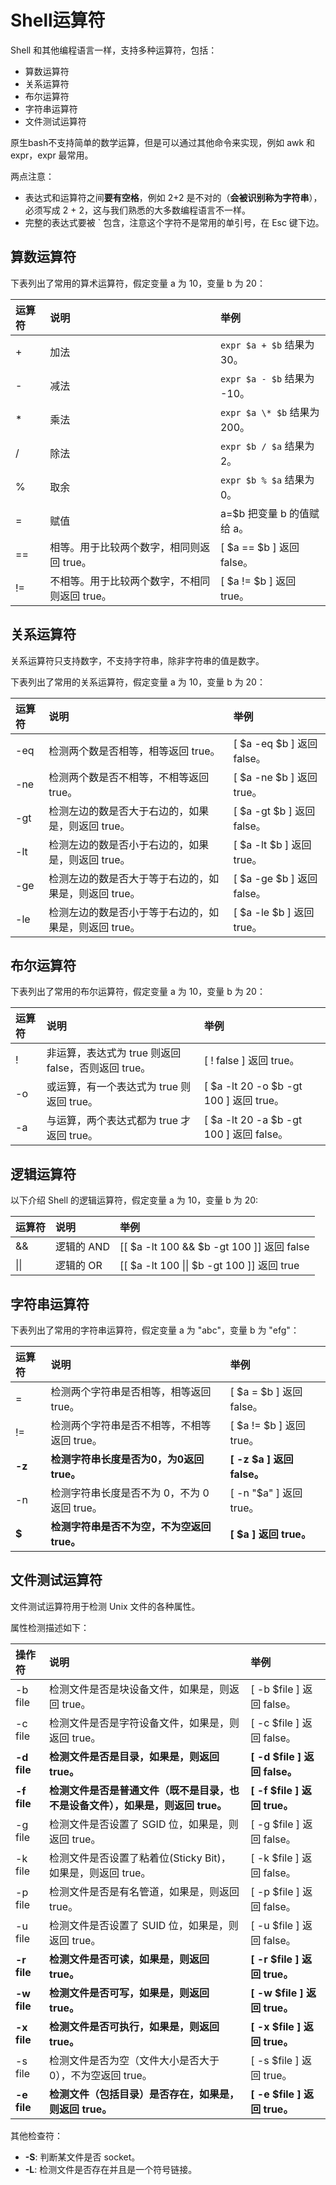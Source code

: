 # Shell运算符

Shell 和其他编程语言一样，支持多种运算符，包括：

- 算数运算符
- 关系运算符
- 布尔运算符
- 字符串运算符
- 文件测试运算符



原生bash不支持简单的数学运算，但是可以通过其他命令来实现，例如 awk 和 expr，expr 最常用。

两点注意：

- 表达式和运算符之间**要有空格**，例如 2+2 是不对的（**会被识别称为字符串**），必须写成 2 + 2，这与我们熟悉的大多数编程语言不一样。
- 完整的表达式要被 ` 包含，注意这个字符不是常用的单引号，在 Esc 键下边。



## 算数运算符

下表列出了常用的算术运算符，假定变量 a 为 10，变量 b 为 20：

| 运算符 | 说明                                          | 举例                          |
| :----- | :-------------------------------------------- | :---------------------------- |
| +      | 加法                                          | `expr $a + $b` 结果为 30。    |
| -      | 减法                                          | `expr $a - $b` 结果为 -10。   |
| *      | 乘法                                          | `expr $a \* $b` 结果为  200。 |
| /      | 除法                                          | `expr $b / $a` 结果为 2。     |
| %      | 取余                                          | `expr $b % $a` 结果为 0。     |
| =      | 赋值                                          | a=$b 把变量 b 的值赋给 a。    |
| ==     | 相等。用于比较两个数字，相同则返回 true。     | [ $a == $b ] 返回 false。     |
| !=     | 不相等。用于比较两个数字，不相同则返回 true。 | [ $a != $b ] 返回 true。      |



## 关系运算符

关系运算符只支持数字，不支持字符串，除非字符串的值是数字。

下表列出了常用的关系运算符，假定变量 a 为 10，变量 b 为 20：

| 运算符 | 说明                                                  | 举例                       |
| :----- | :---------------------------------------------------- | :------------------------- |
| -eq    | 检测两个数是否相等，相等返回 true。                   | [ $a -eq $b ] 返回 false。 |
| -ne    | 检测两个数是否不相等，不相等返回 true。               | [ $a -ne $b ] 返回 true。  |
| -gt    | 检测左边的数是否大于右边的，如果是，则返回 true。     | [ $a -gt $b ] 返回 false。 |
| -lt    | 检测左边的数是否小于右边的，如果是，则返回 true。     | [ $a -lt $b ] 返回 true。  |
| -ge    | 检测左边的数是否大于等于右边的，如果是，则返回 true。 | [ $a -ge $b ] 返回 false。 |
| -le    | 检测左边的数是否小于等于右边的，如果是，则返回 true。 | [ $a -le $b ] 返回 true。  |

## 布尔运算符

下表列出了常用的布尔运算符，假定变量 a 为 10，变量 b 为 20：

| 运算符 | 说明                                                | 举例                                     |
| :----- | :-------------------------------------------------- | :--------------------------------------- |
| !      | 非运算，表达式为 true 则返回 false，否则返回 true。 | [ ! false ] 返回 true。                  |
| -o     | 或运算，有一个表达式为 true 则返回 true。           | [ $a -lt 20 -o $b -gt 100 ] 返回 true。  |
| -a     | 与运算，两个表达式都为 true 才返回 true。           | [ $a -lt 20 -a $b -gt 100 ] 返回 false。 |

## 逻辑运算符

以下介绍 Shell 的逻辑运算符，假定变量 a 为 10，变量 b 为 20:

| 运算符 | 说明       | 举例                                       |
| :----- | :--------- | :----------------------------------------- |
| &&     | 逻辑的 AND | [[ $a -lt 100 && $b -gt 100 ]] 返回 false  |
| \|\|   | 逻辑的 OR  | [[ $a -lt 100 \|\| $b -gt 100 ]] 返回 true |

## 字符串运算符

下表列出了常用的字符串运算符，假定变量 a 为 "abc"，变量 b 为 "efg"：

| 运算符 | 说明                                         | 举例                       |
| :----- | :------------------------------------------- | :------------------------- |
| =      | 检测两个字符串是否相等，相等返回 true。      | [ $a = $b ] 返回 false。   |
| !=     | 检测两个字符串是否不相等，不相等返回 true。  | [ $a != $b ] 返回 true。   |
| **-z** | **检测字符串长度是否为0，为0返回 true。**    | **[ -z $a ] 返回 false。** |
| -n     | 检测字符串长度是否不为 0，不为 0 返回 true。 | [ -n "$a" ] 返回 true。    |
| **$**  | **检测字符串是否不为空，不为空返回 true。**  | **[ $a ] 返回 true。**     |

## 文件测试运算符

文件测试运算符用于检测 Unix 文件的各种属性。

属性检测描述如下：

| 操作符      | 说明                                                         | 举例                          |
| :---------- | :----------------------------------------------------------- | :---------------------------- |
| -b file     | 检测文件是否是块设备文件，如果是，则返回 true。              | [ -b $file ] 返回 false。     |
| -c file     | 检测文件是否是字符设备文件，如果是，则返回 true。            | [ -c $file ] 返回 false。     |
| **-d file** | **检测文件是否是目录，如果是，则返回 true。**                | **[ -d $file ] 返回 false。** |
| **-f file** | **检测文件是否是普通文件（既不是目录，也不是设备文件），如果是，则返回 true。** | **[ -f $file ] 返回 true。**  |
| -g file     | 检测文件是否设置了 SGID 位，如果是，则返回 true。            | [ -g $file ] 返回 false。     |
| -k file     | 检测文件是否设置了粘着位(Sticky Bit)，如果是，则返回 true。  | [ -k $file ] 返回 false。     |
| -p file     | 检测文件是否是有名管道，如果是，则返回 true。                | [ -p $file ] 返回 false。     |
| -u file     | 检测文件是否设置了 SUID 位，如果是，则返回 true。            | [ -u $file ] 返回 false。     |
| **-r file** | **检测文件是否可读，如果是，则返回 true。**                  | **[ -r $file ] 返回 true。**  |
| **-w file** | **检测文件是否可写，如果是，则返回 true。**                  | **[ -w $file ] 返回 true。**  |
| **-x file** | **检测文件是否可执行，如果是，则返回 true。**                | **[ -x $file ] 返回 true。**  |
| -s file     | 检测文件是否为空（文件大小是否大于0），不为空返回 true。     | [ -s $file ] 返回 true。      |
| **-e file** | **检测文件（包括目录）是否存在，如果是，则返回 true。**      | **[ -e $file ] 返回 true。**  |

其他检查符：

- **-S**: 判断某文件是否 socket。
- **-L**: 检测文件是否存在并且是一个符号链接。